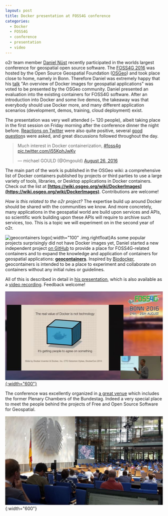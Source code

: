 ```yaml
---
layout: post
title: Docker presentation at FOSS4G conference
categories:
  - Docker
  - FOSS4G
  - conference
  - presentation
  - video
---
```


o2r team member [Daniel Nüst](https://twitter.com/nordholmen) recently participated in the worlds largest conference for geospatial open source software. The [FOSS4G 2016](http://2016.foss4g.org) was hosted by the Open Source Geospatial Foundation ([OSGeo](http://www.osgeo.org/)) and took place close to home, namely in Bonn. Therefore Daniel was extremely happy that his [talk](http://2016.foss4g.org/talks.html#146) "An overview of Docker images for geospatial applications" was voted to be presented by the OSGeo community. Daniel presented an evaluation into the existing containers for FOSS4G software. After an introduction into Docker and some live demos, the takeaway was that everybody should use Docker more, and many different application scenarios (development, demos, training, cloud deployment) exist.

The presentation was very well attended (~ 120 people), albeit taking place in the first session on Friday morning after the conference dinner the night before. [Reactions on Twitter](https://twitter.com/search?q=foss4g%20docker&src=typd) were also quite positive, several [good question](https://twitter.com/foss4g/status/769081504718852119)s were asked, and great discussions followed throughout the day.

<blockquote class="twitter-tweet" data-lang="en"><p lang="en" dir="ltr">Much interest in Docker containerization, <a href="https://twitter.com/hashtag/foss4g?src=hash">#foss4g</a> <a href="https://t.co/i55KphJwKv">pic.twitter.com/i55KphJwKv</a></p>&mdash; michael GOULD (@0mgould) <a href="https://twitter.com/0mgould/status/769075459225219072">August 26, 2016</a></blockquote>
<script async src="//platform.twitter.com/widgets.js" charset="utf-8"></script>

The main part of the work is published in the OSGeo wiki: a comprehensive list of Docker containers published by projects or third parties to use a large variety of tools, libraries, or Desktop applications in Docker containers. Check out the list at **[https://wiki.osgeo.org/wiki/DockerImages](https://wiki.osgeo.org/wiki/DockerImages)**. Contributions are welcome!

_How is this related to the o2r project?_ The expertise build up around Docker should be shared with the communities we know. And more concretely, many applications in the geospatial world are build upon services and APIs, so scientific work building upon these APIs will require to archive such services, too. This is a topic we will experiment on in the second year of o2r.

![geocontainers logo](http://geocontainers.org/img/geocontainers-logo.png "geocontainers logo"){:width="100" .img.rightfloat}As some popular projects surprisingly did not have Docker images yet, Daniel started a new independent project [on GitHub](https://github.com/geocontainers/) to provide a place for FOSS4G-related containers and to expand the knowledge and application of containers for geospatial applications: **[geocontainers](http://geocontainers.org/)**. Inspired by [Biodocker](http://biodocker.org/), geocontainers is intended to be a place to experiment and collaborate on containers without any initial rules or guidelines.

All of this is described in detail in [his presentation](http://www.slideshare.net/nuest/docker-foss4g-2016-bonn-public), which is also available as a [video recording](http://ftp5.gwdg.de/pub/misc/openstreetmap/FOSS4G-2016/foss4g-2016-1146-an_overview_of_docker_images_for_geospatial_applications-hd.mp4). Feedback welcome!

[![presentation video screenshot](/public/images/2016-08_foss4g-video-docker.jpg "presentation video screenshot"){:width="600"}](http://ftp5.gwdg.de/pub/misc/openstreetmap/FOSS4G-2016/foss4g-2016-1146-an_overview_of_docker_images_for_geospatial_applications-hd.mp4)

The conference was excellently organized in [a great venue](http://www.worldccbonn.com/en/history.html) which includes the former Plenary Chambers of the Bundestag. Indeed a very special place to meet the people behind the projects of Free and Open Source Software for Geospatial.

![FOSS4G keynote in Bundestag's old Plenary Chamber](/public/images/2016-09_foss4g-plenary-chamber.jpg "FOSS4G keynote in Bundestag's old Plenary Chamber"){:width="600"}
